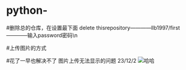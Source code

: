 # python-

#删除总的仓库，在设置最下面 delete thisrepository————llb1997/first————输入password密码\n

#上传图片的方式

#花了一早也解决不了 图片上传无法显示的问题 23/12/2
![哈哈](https://githubfast.com/32github32/use-github/blob/main/wang.png)
